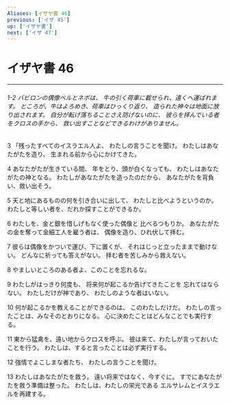 ```yaml
---
Aliases: [イザヤ書 46]
previous: ['イザ 45']
up: ['イザヤ書']
next: ['イザ 47']
---
```

# イザヤ書 46

***
###### 1-2 バビロンの偶像ベルとネボは、 牛の引く荷車に載せられ、遠くへ運ばれます。 ところが、牛はよろめき、荷車はひっくり返り、 造られた神々は地面に放り出されます。 自分が転げ落ちることさえ防げないのに、 彼らを拝んでいる者をクロスの手から、 救い出すことなどできるわけがありません。 



3 
「残ったすべてのイスラエル人よ、 わたしの言うことを聞け。 わたしはあなたがたを造り、 生まれる前から心にかけてきた。 



4 
あなたがたが生きている間、 年をとり、頭が白くなっても、 わたしはあなたがたの神となる。 わたしがあなたがたを造ったのだから、 あなたがたを背負い、救い出そう。 



5 
天と地にあるものの何を引き合いに出して、 わたしと比べようというのか。 わたしと等しい者を、だれか探すことができるか。 



6 
わたしを、金と銀を惜しげもなく使った偶像と 比べるつもりか。 あなたがたの金を奪って金細工人を雇う者は、 偶像を造り、ひれ伏して拝む。 



7 
彼らは偶像をかついで運び、下に置くが、 それはじっと立ったままで動けない。 どんなに祈っても答えがない。 拝む者を苦しみから救えない。 



8 
やましいところのある者よ、このことを忘れるな。 



9 
わたしがはっきり何度も、 将来何が起こるか告げてきたことを 忘れてはならない。 わたしだけが神であり、 わたしのような者はいない。 



10 
何が起こるかを教えることができるのは、 このわたしだけだ。 わたしの言ったことは、みなそのとおりになる。 心に決めたことはどんなことでも実行する。 



11 
東から猛禽を、遠い地からクロスを呼ぶ。 彼は来て、わたしが言っておいたことを行う。 わたしは、すると言ったことは必ず実行する。 



12 
強情でよこしまな者たち、 わたしの言うことを聞け。 



13 
わたしはあなたがたを救う。 遠い将来ではなく、今すぐに。 すでにあなたがたを救う準備は整った。 わたしは、わたしの栄光である エルサレムとイスラエルを再建する。
